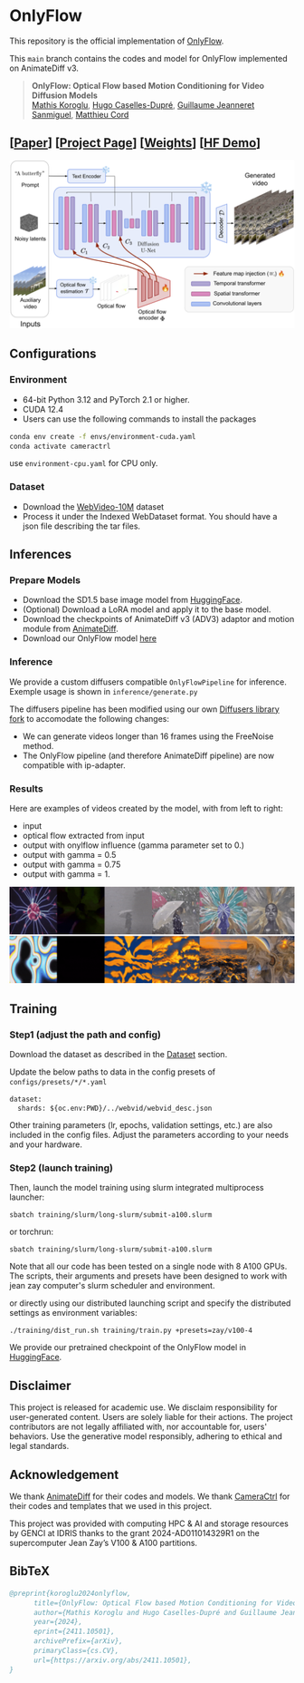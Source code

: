 # OnlyFlow

This repository is the official implementation of [OnlyFlow](http://arxiv.org/abs/2411.10501).

This `main` branch contains the codes and model for OnlyFlow implemented on AnimateDiff v3.

> **OnlyFlow: Optical Flow based Motion Conditioning for Video Diffusion Models** <br>
> [Mathis Koroglu](https://github.com/Arlaz), [Hugo Caselles-Dupré](https://sites.google.com/view/hugo-caselles-dupre), [Guillaume Jeanneret Sanmiguel](https://guillaumejs2403.github.io/), [Matthieu Cord](https://cord.isir.upmc.fr/)<br>

## [[Paper](http://arxiv.org/abs/2411.10501)] [[Project Page](https://obvious-research.github.io/onlyflow/)] [[Weights](https://huggingface.co/obvious-research/OnlyFlow/tree/main)] [[HF Demo](https://huggingface.co/spaces/obvious-research/OnlyFlow)]

![](assets/onlyflow.png)

## Configurations

### Environment

* 64-bit Python 3.12 and PyTorch 2.1 or higher.
* CUDA 12.4
* Users can use the following commands to install the packages

```bash
conda env create -f envs/environment-cuda.yaml
conda activate cameractrl
```

use `environment-cpu.yaml` for CPU only.

### Dataset

- Download the [WebVideo-10M](https://github.com/m-bain/webvid) dataset
- Process it under the Indexed WebDataset format. You should have a json file describing the tar files.


## Inferences

### Prepare Models
- Download the SD1.5 base image model from [HuggingFace](https://huggingface.co/stable-diffusion-v1-5/stable-diffusion-v1-5).
- (Optional) Download a LoRA model and apply it to the base model.
- Download the checkpoints of AnimateDiff v3 (ADV3) adaptor and motion module
  from [AnimateDiff](https://github.com/guoyww/AnimateDiff).
- Download our OnlyFlow model [here](https://huggingface.co/obvious-research/onlyflow)

### Inference

We provide a custom diffusers compatible `OnlyFlowPipeline` for inference.
Exemple usage is shown in `inference/generate.py`

The diffusers pipeline has been modified using our own [Diffusers library fork](https://github.com/obvious-research/diffusers) to accomodate the following changes:
- We can generate videos longer than 16 frames using the FreeNoise method.
- The OnlyFlow pipeline (and therefore AnimateDiff pipeline) are now compatible with ip-adapter.

### Results

Here are examples of videos created by the model, with from left to right:
- input
- optical flow extracted from input
- output with onylflow influence (gamma parameter set to 0.)
- output with gamma = 0.5
- output with gamma = 0.75
- output with gamma = 1.

![](assets/onlyflow_example_1.gif)
![](assets/onlyflow_example_2.gif)


## Training

### Step1 (adjust the path and config)

Download the dataset as described in the [Dataset](#dataset) section.

Update the below paths to data in the config presets of `configs/presets/*/*.yaml`

```shell
dataset:
  shards: ${oc.env:PWD}/../webvid/webvid_desc.json
```

Other training parameters (lr, epochs, validation settings, etc.) are also included in the config files.
Adjust the parameters according to your needs and your hardware.

### Step2 (launch training)


Then, launch the model training using slurm integrated multiprocess launcher:

```shell
sbatch training/slurm/long-slurm/submit-a100.slurm
```

or torchrun:

```shell
sbatch training/slurm/long-slurm/submit-a100.slurm
```

Note that all our code has been tested on a single node with 8 A100 GPUs.
The scripts, their arguments and presets have been designed to work with jean zay computer's slurm scheduler and environment.

or directly using our distributed launching script and specify the distributed settings as environment variables:

```shell
./training/dist_run.sh training/train.py +presets=zay/v100-4
```

We provide our pretrained checkpoint of the OnlyFlow model
in [HuggingFace](https://huggingface.co/obvious-research/onlyflow).


## Disclaimer

This project is released for academic use. We disclaim responsibility for user-generated content. Users are solely
liable for their actions. The project contributors are not legally affiliated with, nor accountable for, users'
behaviors. Use the generative model responsibly, adhering to ethical and legal standards.

## Acknowledgement

We thank [AnimateDiff](https://github.com/guoyww/AnimateDiff) for their codes and models.
We thank [CameraCtrl](https://github.com/hehao13/CameraCtrl) for their codes and templates that we used in this project.

This project was provided with computing HPC & AI and storage resources by GENCI at IDRIS thanks to the grant 2024-AD011014329R1 on the supercomputer Jean Zay’s V100 & A100 partitions.


## BibTeX

```bibtex
@preprint{koroglu2024onlyflow,
      title={OnlyFlow: Optical Flow based Motion Conditioning for Video Diffusion Models},
      author={Mathis Koroglu and Hugo Caselles-Dupré and Guillaume Jeanneret Sanmiguel and Matthieu Cord},
      year={2024},
      eprint={2411.10501},
      archivePrefix={arXiv},
      primaryClass={cs.CV},
      url={https://arxiv.org/abs/2411.10501},
}
```
